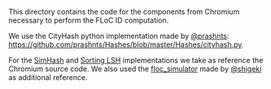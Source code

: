 This directory contains the code for the components from Chromium necessary to perform the FLoC ID computation.

We use the CityHash python implementation made by [@prashnts](https://github.com/prashnts): 
https://github.com/prashnts/Hashes/blob/master/Hashes/cityhash.py.

For the [SimHash](https://github.com/chromium/chromium/blob/d7da0240cae77824d1eda25745c4022757499131/components/federated_learning/sim_hash.cc) and [Sorting LSH](https://github.com/chromium/chromium/blob/d7da0240cae77824d1eda25745c4022757499131/components/federated_learning/floc_sorting_lsh_clusters_service.cc) implementations we take as reference the Chromium source code. We also used the [floc_simulator](https://github.com/shigeki/floc_simulator) made by [@shigeki](https://github.com/shigeki) as additional reference.
